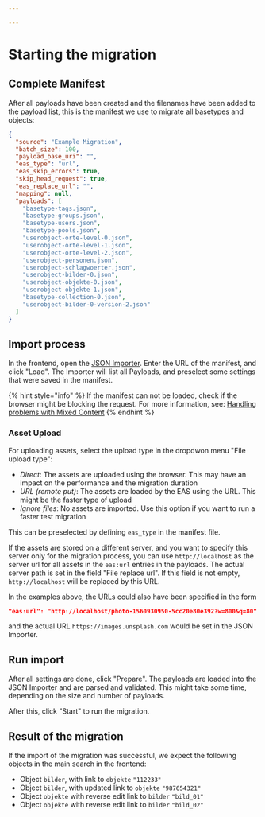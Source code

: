 ```yaml
---

---
```



# Starting the migration

## Complete Manifest

After all payloads have been created and the filenames have been added to the payload list, this is the manifest we use to migrate all basetypes and objects:

```json
{
  "source": "Example Migration",
  "batch_size": 100,
  "payload_base_uri": "",
  "eas_type": "url",
  "eas_skip_errors": true,
  "skip_head_request": true,
  "eas_replace_url": "",
  "mapping": null,
  "payloads": [
    "basetype-tags.json",
    "basetype-groups.json",
    "basetype-users.json",
    "basetype-pools.json",
    "userobject-orte-level-0.json",
    "userobject-orte-level-1.json",
    "userobject-orte-level-2.json",
    "userobject-personen.json",
    "userobject-schlagwoerter.json",
    "userobject-bilder-0.json",
    "userobject-objekte-0.json",
    "userobject-objekte-1.json",
    "basetype-collection-0.json",
    "userobject-bilder-0-version-2.json"
  ]
}
```

## Import process

In the frontend, open the [JSON Importer](..#json-importer). Enter the URL of the manifest, and click "Load". The Importer will list all Payloads, and preselect some settings that were saved in the manifest.

{% hint style="info" %}
If the manifest can not be loaded, check if the browser might be blocking the request. For more information, see: [Handling problems with Mixed Content](../README.md#handling-problems-with-mixed-content)
{% endhint %}

### Asset Upload

For uploading assets, select the upload type in the dropdwon menu "File upload type":

* *Direct*: The assets are uploaded using the browser. This may have an impact on the performance and the migration duration
* *URL (remote put)*: The assets are loaded by the EAS using the URL. This might be the faster type of upload
* *Ignore files*: No assets are imported. Use this option if you want to run a faster test migration

This can be preselected by defining `eas_type` in the manifest file.

If the assets are stored on a different server, and you want to specify this server only for the migration process, you can use `http://localhost` as the server url for all assets in the `eas:url` entries in the payloads. The actual server path is set in the field "File replace url". If this field is not empty, `http://localhost` will be replaced by this URL.

In the examples above, the URLs could also have been specified in the form

```json
"eas:url": "http://localhost/photo-1560930950-5cc20e80e392?w=800&q=80"
```

and the actual URL `https://images.unsplash.com` would be set in the JSON Importer.

## Run import

After all settings are done, click "Prepare". The payloads are loaded into the JSON Importer and are parsed and validated. This might take some time, depending on the size and number of payloads.

After this, click "Start" to run the migration.

## Result of the migration

If the import of the migration was successful, we expect the following objects in the main search in the frontend:

* Object `bilder`, with link to `objekte` `"112233"`
* Object `bilder`, with updated link to `objekte` `"987654321"`
* Object `objekte` with reverse edit link to `bilder` `"bild_01"`
* Object `objekte` with reverse edit link to `bilder` `"bild_02"`
